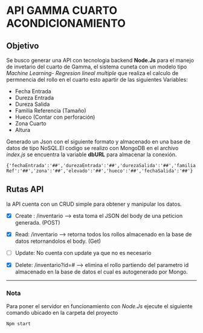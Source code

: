 # API GAMMA CUARTO ACONDICIONAMIENTO


## Objetivo
Se busco generar una API con tecnologia backend **Node.Js** para el manejo de invetario del cuarto de Gamma,
el sistema cuneta con un modelo tipo *Machine Learning- Regresion lineal multiple* que realiza el calculo de permnencia del
rollo en el cuarto esto apartir de las siguientes Variables:
  - Fecha Entrada
  - Dureza Entrada
  - Dureza Salida
  - Familia Referencia (Tamaño)
  - Hueco (Contar con perforación)
  - Zona Cuarto
  - Altura 

Generado un Json con el siguiente formato y almacenado en una base de datos de tipo NoSQL.El codigo se realizo con MongoDB en el archivo *index.js* se encuentra la variable **dbURL** para almacenar la conexión.

```{'fechaEntrada':'##','durezaEntrada':'##','durezaSalida':'##','familiaRef':'##','zona':'##','elevado':'##','hueco':'##','fechaSalida':'##'}```

## Rutas API

la API cuenta con un CRUD simple para obtener y manipular los datos.

- [X] Create : /inventario --> esta toma el JSON del body de una peticion generada. (POST)

- [X] Read: /inventario --> retorna todos los rollos almacenado en la base de datos retornandolos el body. (Get)

- [ ] Update: No cuenta con update ya que no es necesario

- [X] Delete: /inventario?id=# --> elimina el rollo partiendo del parametro id almacenado en la base de datos el cual es autogenerado por Mongo.

***
### Nota

Para poner el servidor en funcionamiento con *Node.Js* ejecute el siguiente comando ubicado en la carpeta del proyecto

`Npm start`
